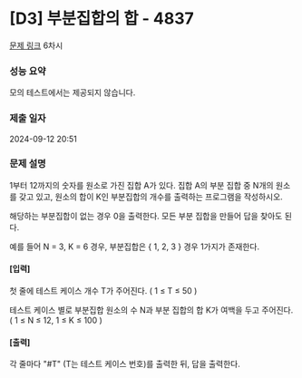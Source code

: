 # [D3] 부분집합의 합 - 4837

[문제 링크](https://swexpertacademy.com/main/learn/course/subjectDetail.do?courseId=AVuPDN86AAXw5UW6&subjectId=AWOVF-WqqecDFAWg) 6차시

### 성능 요약

모의 테스트에서는 제공되지 않습니다.

### 제출 일자

2024-09-12 20:51

### 문제 설명

1부터 12까지의 숫자를 원소로 가진 집합 A가 있다. 집합 A의 부분 집합 중 N개의 원소를 갖고 있고, 원소의 합이 K인 부분집합의 개수를 출력하는 프로그램을 작성하시오.

해당하는 부분집합이 없는 경우 0을 출력한다. 모든 부분 집합을 만들어 답을 찾아도 된다.

예를 들어 N = 3, K = 6 경우, 부분집합은 { 1, 2, 3 } 경우 1가지가 존재한다.

#### [입력]

첫 줄에 테스트 케이스 개수 T가 주어진다. ( 1 ≤ T ≤ 50 )

테스트 케이스 별로 부분집합 원소의 수 N과 부분 집합의 합 K가 여백을 두고 주어진다. ( 1 ≤ N ≤ 12, 1 ≤ K ≤ 100 )

#### [출력]

각 줄마다 "#T" (T는 테스트 케이스 번호)를 출력한 뒤, 답을 출력한다.
